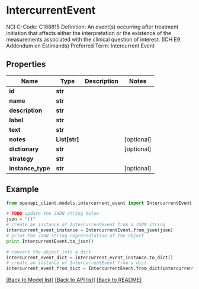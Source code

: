 # IntercurrentEvent

NCI C-Code: C188815 Definition: An event(s) occurring after treatment initiation that affects either the interpretation or the existence of the measurements associated with the clinical question of interest. (ICH E9 Addendum on Estimands) Preferred Term: Intercurrent Event

## Properties
Name | Type | Description | Notes
------------ | ------------- | ------------- | -------------
**id** | **str** |  | 
**name** | **str** |  | 
**description** | **str** |  | 
**label** | **str** |  | 
**text** | **str** |  | 
**notes** | **List[str]** |  | [optional] 
**dictionary** | **str** |  | [optional] 
**strategy** | **str** |  | 
**instance_type** | **str** |  | [optional] 

## Example

```python
from openapi_client.models.intercurrent_event import IntercurrentEvent

# TODO update the JSON string below
json = "{}"
# create an instance of IntercurrentEvent from a JSON string
intercurrent_event_instance = IntercurrentEvent.from_json(json)
# print the JSON string representation of the object
print IntercurrentEvent.to_json()

# convert the object into a dict
intercurrent_event_dict = intercurrent_event_instance.to_dict()
# create an instance of IntercurrentEvent from a dict
intercurrent_event_from_dict = IntercurrentEvent.from_dict(intercurrent_event_dict)
```
[[Back to Model list]](../README.md#documentation-for-models) [[Back to API list]](../README.md#documentation-for-api-endpoints) [[Back to README]](../README.md)


